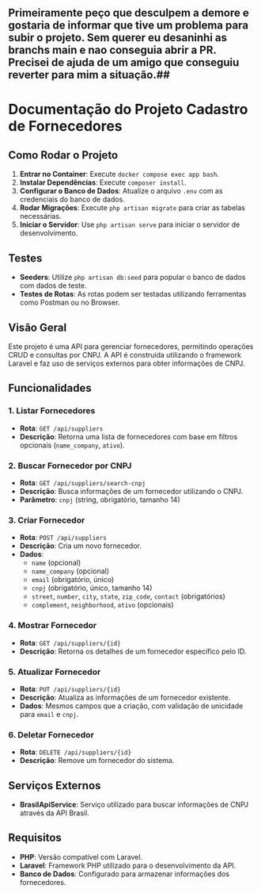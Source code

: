 ## Primeiramente peço que desculpem a demore e gostaria de informar que tive um problema para subir o projeto. Sem querer eu desaninhi as branchs main e nao conseguia abrir a PR. Precisei de ajuda de um amigo que conseguiu reverter para mim a situação.##


# Documentação do Projeto Cadastro de Fornecedores

## Como Rodar o Projeto

1. **Entrar no Container**: Execute  `docker compose exec app bash`.
2. **Instalar Dependências**: Execute `composer install`.
3. **Configurar o Banco de Dados**: Atualize o arquivo `.env` com as credenciais do banco de dados.
4. **Rodar Migrações**: Execute `php artisan migrate` para criar as tabelas necessárias.
5. **Iniciar o Servidor**: Use `php artisan serve` para iniciar o servidor de desenvolvimento.

## Testes

- **Seeders**: Utilize `php artisan db:seed` para popular o banco de dados com dados de teste.
- **Testes de Rotas**: As rotas podem ser testadas utilizando ferramentas como Postman ou no Browser.


## Visão Geral

Este projeto é uma API para gerenciar fornecedores, permitindo operações CRUD e consultas por CNPJ. A API é construída utilizando o framework Laravel e faz uso de serviços externos para obter informações de CNPJ.


## Funcionalidades

### 1. Listar Fornecedores

- **Rota**: `GET /api/suppliers`
- **Descrição**: Retorna uma lista de fornecedores com base em filtros opcionais (`name_company`, `ativo`).

### 2. Buscar Fornecedor por CNPJ

- **Rota**: `GET /api/suppliers/search-cnpj`
- **Descrição**: Busca informações de um fornecedor utilizando o CNPJ.
- **Parâmetro**: `cnpj` (string, obrigatório, tamanho 14)

### 3. Criar Fornecedor

- **Rota**: `POST /api/suppliers`
- **Descrição**: Cria um novo fornecedor.
- **Dados**: 
  - `name` (opcional)
  - `name_company` (opcional)
  - `email` (obrigatório, único)
  - `cnpj` (obrigatório, único, tamanho 14)
  - `street`, `number`, `city`, `state`, `zip_code`, `contact` (obrigatórios)
  - `complement`, `neighborhood`, `ativo` (opcionais)

### 4. Mostrar Fornecedor

- **Rota**: `GET /api/suppliers/{id}`
- **Descrição**: Retorna os detalhes de um fornecedor específico pelo ID.

### 5. Atualizar Fornecedor

- **Rota**: `PUT /api/suppliers/{id}`
- **Descrição**: Atualiza as informações de um fornecedor existente.
- **Dados**: Mesmos campos que a criação, com validação de unicidade para `email` e `cnpj`.

### 6. Deletar Fornecedor

- **Rota**: `DELETE /api/suppliers/{id}`
- **Descrição**: Remove um fornecedor do sistema.

## Serviços Externos

- **BrasilApiService**: Serviço utilizado para buscar informações de CNPJ através da API Brasil.

## Requisitos

- **PHP**: Versão compatível com Laravel.
- **Laravel**: Framework PHP utilizado para o desenvolvimento da API.
- **Banco de Dados**: Configurado para armazenar informações dos fornecedores.



